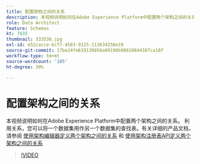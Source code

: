 ```yaml
---
title: 配置架构之间的关系
description: 本视频说明如何在Adobe Experience Platform中配置两个架构之间的关系。 利用关系，您可以将一个数据集用作另一个数据集的查找表。
role: Data Architect
feature: Schemas
kt: 7935
thumbnail: 333536.jpg
exl-id: e52cacce-bcf7-4583-9125-113634250e19
source-git-commit: 17be24fe619139056a69190b98610644387ca18f
workflow-type: tm+mt
source-wordcount: '105'
ht-degree: 39%

---
```


# 配置架构之间的关系

本视频说明如何在Adobe Experience Platform中配置两个架构之间的关系。 利用关系，您可以将一个数据集用作另一个数据集的查找表。有关详细的产品文档，请参阅 [使用架构编辑器定义两个架构之间的关系](https://experienceleague.adobe.com/docs/experience-platform/xdm/tutorials/relationship-ui.html?lang=zh-Hans) 和 [使用架构注册表API定义两个架构之间的关系](https://experienceleague.adobe.com/docs/experience-platform/xdm/tutorials/relationship-api.html)

>[!VIDEO](https://video.tv.adobe.com/v/333536?quality=12&learn=on)

